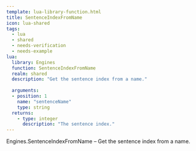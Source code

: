 ```yaml
---
template: lua-library-function.html
title: SentenceIndexFromName
icon: lua-shared
tags:
  - lua
  - shared
  - needs-verification
  - needs-example
lua:
  library: Engines
  function: SentenceIndexFromName
  realm: shared
  description: "Get the sentence index from a name."
  
  arguments:
  - position: 1
    name: "sentenceName"
    type: string
  returns:
    - type: integer
      description: "The sentence index."
---
```


<div class="lua__search__keywords">
Engines.SentenceIndexFromName &#x2013; Get the sentence index from a name.
</div>
